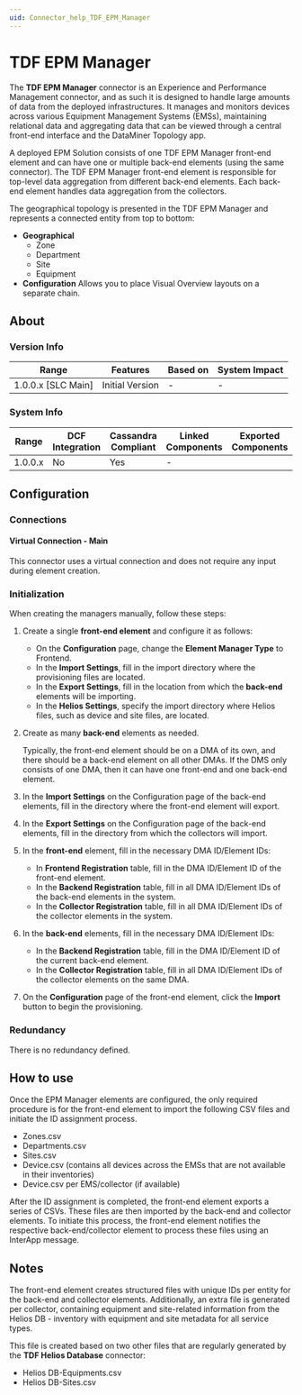 ```yaml
---
uid: Connector_help_TDF_EPM_Manager
---
```


# TDF EPM Manager

The **TDF EPM Manager** connector is an Experience and Performance Management connector, and as such it is designed to handle large amounts of data from the deployed infrastructures. It manages and monitors devices across various Equipment Management Systems (EMSs), maintaining relational data and aggregating data that can be viewed through a central front-end interface and the DataMiner Topology app.

A deployed EPM Solution consists of one TDF EPM Manager front-end element and can have one or multiple back-end elements (using the same connector). The TDF EPM Manager front-end element is responsible for top-level data aggregation from different back-end elements. Each back-end element handles data aggregation from the collectors.

The geographical topology is presented in the TDF EPM Manager and represents a connected entity from top to bottom:

- **Geographical**
  - Zone
  - Department
  - Site
  - Equipment
- **Configuration**
  Allows you to place Visual Overview layouts on a separate chain.
  
## About

### Version Info
|Range  |Features  |Based on  |System Impact  |
|---------|---------|---------|---------|
|1.0.0.x [SLC Main]     |Initial Version|-         |-         |
### System Info
|Range  |DCF Integration  |Cassandra Compliant  |Linked Components  |Exported Components   |
|---------|---------|---------|---------|---------|
|1.0.0.x    |No       |Yes         |-         |   |

## Configuration

### Connections

#### Virtual Connection - Main

This connector uses a virtual connection and does not require any input during element creation.

### Initialization

When creating the managers manually, follow these steps:
1. Create a single **front-end element** and configure it as follows:

    - On the **Configuration** page, change the **Element Manager Type** to Frontend.
    - In the **Import Settings**, fill in the import directory where the provisioning files are located.
    - In the **Export Settings**, fill in the location from which the **back-end** elements will be importing.
    - In the **Helios Settings**, specify the import directory where Helios files, such as device and site files, are located.

2. Create as many **back-end** elements as needed.

    Typically, the front-end element should be on a DMA of its own, and there should be a back-end element on all other DMAs. If the DMS only consists of one DMA, then it can have one front-end and one back-end element.

3. In the **Import Settings** on the Configuration page of the back-end elements, fill in the directory where the front-end element will export.

4. In the **Export Settings** on the Configuration page of the back-end elements, fill in the directory from which the collectors will import.

5. In the **front-end** element, fill in the necessary DMA ID/Element IDs:
    - In **Frontend Registration** table, fill in the DMA ID/Element ID of the front-end element.
    - In the **Backend Registration** table, fill in all DMA ID/Element IDs of the back-end elements in the system.
    - In the **Collector Registration** table, fill in all DMA ID/Element IDs of the collector elements in the system.

6. In the **back-end** elements, fill in the necessary DMA ID/Element IDs:
    - In the **Backend Registration** table, fill in the DMA ID/Element ID of the current back-end element.
    - In the **Collector Registration** table, fill in all DMA ID/Element IDs of the collector elements on the same DMA.

7. On the **Configuration** page of the front-end element, click the **Import** button to begin the provisioning.

### Redundancy

There is no redundancy defined.

## How to use

Once the EPM Manager elements are configured, the only required procedure is for the front-end element to import the following CSV files and initiate the ID assignment process.

- Zones.csv
- Departments.csv
- Sites.csv
- Device.csv (contains all devices across the EMSs that are not available in their inventories)
- Device.csv per EMS/collector (if available)
    
After the ID assignment is completed, the front-end element exports a series of CSVs. These files are then imported by the back-end and collector elements. To initiate this process, the front-end element notifies the respective back-end/collector element to process these files using an InterApp message.

## Notes
The front-end element creates structured files with unique IDs per entity for the back-end and collector elements. Additionally, an extra file is generated per collector, containing equipment and site-related information from the Helios DB - inventory with equipment and site metadata for all service types.

This file is created based on two other files that are regularly generated by the **TDF Helios Database** connector:
- Helios DB-Equipments.csv
- Helios DB-Sites.csv